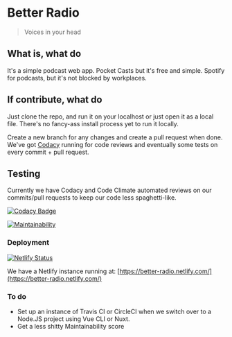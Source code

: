 # Better Radio
> Voices in your head

## What is, what do

It's a simple podcast web app. Pocket Casts but it's free and simple. Spotify for podcasts, but it's not blocked by workplaces.

## If contribute, what do

Just clone the repo, and run it on your localhost or just open it as a local file. There's no fancy-ass install process yet to run it locally.

Create a new branch for any changes and create a pull request when done. We've got [Codacy](https://app.codacy.com/projects) running for code reviews and eventually some tests on every commit + pull request.

## Testing
Currently we have Codacy and Code Climate automated reviews on our commits/pull requests to keep our code less spaghetti-like.

[![Codacy Badge](https://api.codacy.com/project/badge/Grade/ef6459597a6044cd927bf5d2c7b92639)](https://www.codacy.com/app/honsaar/Better-Radio?utm_source=github.com&amp;utm_medium=referral&amp;utm_content=honsaar/Better-Radio&amp;utm_campaign=Badge_Grade)

[![Maintainability](https://api.codeclimate.com/v1/badges/ed164294edbe15586610/maintainability)](https://codeclimate.com/github/honsaar/Better-Radio/maintainability)

### Deployment

[![Netlify Status](https://api.netlify.com/api/v1/badges/1dd38d9b-544a-4f31-b07a-c27559a74f19/deploy-status)](https://app.netlify.com/sites/better-radio/deploys)

We have a Netlify instance running at: [https://better-radio.netlify.com/](https://better-radio.netlify.com/)

### To do
-  Set up an instance of Travis CI or CircleCI when we switch over to a Node.JS project using Vue CLI or Nuxt.
-  Get a less shitty Maintainability score



